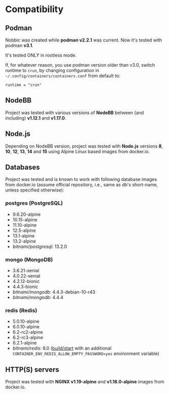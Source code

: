 Compatibility
=============

## Podman

Nobbic was created while **podman v2.2.1** was current. Now it's tested with podman **v3.1**.

It's tested ONLY in rootless mode.

If, for whatever reason, you use podman version older than v3.0, switch runtime to `crun`, by changing configuration in `~/.config/containers/containers.conf` from default to:

```
runtime = "crun"
```


## NodeBB

Project was tested with various versions of **NodeBB** between (and including) **v1.12.1** and **v1.17.0**.


## Node.js

Depending on NodeBB version, project was tested with **Node.js** versions **8**, **10**, **12**, **13**, **14** and **15** using Alpine Linux based images from docker.io.


## Databases

Project was tested and is known to work with following database images from docker.io (assume official repository, i.e., same as db's short-name, unless specified otherwise):


### postgres (PostgreSQL)

- 9.6.20-alpine
- 10.15-alpine
- 11.10-alpine
- 12.5-alpine
- 13.1-alpine
- 13.2-alpine
- *bitnami/postgresql:* 13.2.0


### mongo (MongoDB)

- 3.6.21-xenial
- 4.0.22-xenial
- 4.2.12-bionic
- 4.4.3-bionic
- *bitnami/mongodb:* 4.4.3-debian-10-r43
- *bitnami/mongodb:* 4.4.4

### redis (Redis)

- 5.0.10-alpine
- 6.0.10-alpine
- 6.2-rc2-alpine
- 6.2-rc3-alpine
- 6.2.1-alpine
- *bitnami/redis:* 6.0 ([build/start](./actions/start.markdown) with an additional `CONTAINER_ENV_REDIS_ALLOW_EMPTY_PASSWORD=yes` environment variable)

## HTTP(S) servers

Project was tested with **NGINX v1.19-alpine** and **v1.18.0-alpine** images from docker.io.
